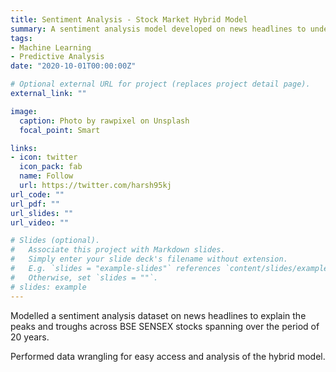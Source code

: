 ```yaml
---
title: Sentiment Analysis - Stock Market Hybrid Model
summary: A sentiment analysis model developed on news headlines to understand stock market trends for BSE for 20 years.
tags:
- Machine Learning
- Predictive Analysis
date: "2020-10-01T00:00:00Z"

# Optional external URL for project (replaces project detail page).
external_link: ""

image:
  caption: Photo by rawpixel on Unsplash
  focal_point: Smart

links:
- icon: twitter
  icon_pack: fab
  name: Follow
  url: https://twitter.com/harsh95kj
url_code: ""
url_pdf: ""
url_slides: ""
url_video: ""

# Slides (optional).
#   Associate this project with Markdown slides.
#   Simply enter your slide deck's filename without extension.
#   E.g. `slides = "example-slides"` references `content/slides/example-slides.md`.
#   Otherwise, set `slides = ""`.
# slides: example
---
```


Modelled a sentiment analysis dataset on news headlines to explain the peaks and troughs across BSE SENSEX stocks spanning over the period of 20 years.

Performed data wrangling for easy access and analysis of the hybrid model.
